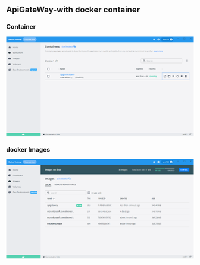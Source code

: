 ## ApiGateWay-with docker container

### Container
![Screenshot](https://github.com/TeziTaya/ApiGateWay/blob/main/ApiGateway/ReadME/container.png)

### docker Images
![Screenshot](https://github.com/TeziTaya/ApiGateWay/blob/main/ApiGateway/ReadME/image.png)
